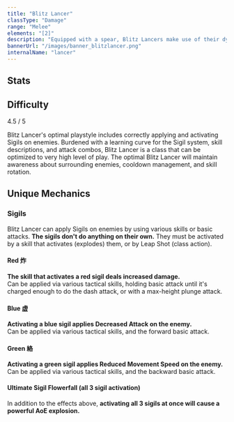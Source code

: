 ```yaml
---
title: "Blitz Lancer"
classType: "Damage"
range: "Melee"
elements: "[2]"
description: "Equipped with a spear, Blitz Lancers make use of their dynamic movement in close-combat while utilizing their unique Sigils for various buffs and debuffs."
bannerUrl: "/images/banner_blitzlancer.png"
internalName: "lancer"
---
```


<script>
    import Icon from "@iconify/svelte"
    import Stats from "$lib/components/classes/Stats.svelte"
</script>

## Stats
<Stats />

## Difficulty
<div class="difficulty-box flex box">
    <span>4.5 / 5</span>
    <Icon icon="fluent:star-28-filled" />
    <Icon icon="fluent:star-28-filled" />
    <Icon icon="fluent:star-28-filled" />
    <Icon icon="fluent:star-28-filled" />
    <Icon icon="fluent:star-half-28-filled" />
</div>

Blitz Lancer's optimal playstyle includes correctly applying and activating Sigils on enemies. Burdened with a learning curve for the Sigil system, skill descriptions, and attack combos, Blitz Lancer is a class that can be optimized to very high level of play. The optimal Blitz Lancer will maintain awareness about surrounding enemies, cooldown management, and skill rotation.

## Unique Mechanics

### Sigils
Blitz Lancer can apply Sigils on enemies by using various skills or basic attacks. **The sigils don't do anything on their own.** They must be activated by a skill that activates (explodes) them, or by Leap Shot (class action).


#### Red 炸
**The skill that activates a red sigil deals increased damage.**  
Can be applied via various tactical skills, holding basic attack until it's charged enough to do the dash attack, or with a max-height plunge attack.

#### Blue 虚
**Activating a blue sigil applies Decreased Attack on the enemy.**  
Can be applied via various tactical skills, and the forward basic attack.

#### Green 絡
**Activating a green sigil applies Reduced Movement Speed on the enemy.**  
Can be applied via various tactical skills, and the backward basic attack.

#### Ultimate Sigil Flowerfall (all 3 sigil activation)
In addition to the effects above, **activating all 3 sigils at once will cause a powerful AoE explosion.**